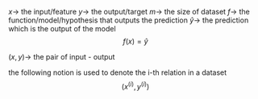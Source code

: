 $x \to$ the input/feature
$y \to$ the output/target
$m \to$ the size of dataset
$f \to$ the function/model/hypothesis that outputs the prediction
$\hat y \to$ the prediction which is the output of the model
$$f(x)=\hat y$$

$(x, y) \to$ the pair of input - output

the following notion is used to denote the i-th relation in a dataset
$$(x^{(i)}, y^{(i)})$$
